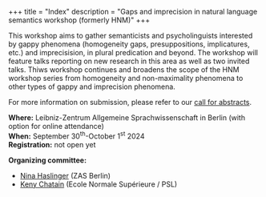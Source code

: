 +++
title = "Index"
description = "Gaps and imprecision in natural language semantics workshop (formerly HNM)"
+++



This workshop aims to gather semanticists and psycholinguists interested by gappy phenomena (homogeneity gaps, presuppositions, implicatures, etc.) and imprecisision, in plural predication and beyond. The workshop will feature talks reporting on new research in this area as well as two invited talks. Thiws workshop continues and broadens the scope of the HNM workshop series from homogeneity and non-maximality phenomena to other types of gappy and imprecision phenomena.

<!-- This workshop is supported by funding from . -->

For more information on submission, please refer to our [call for abstracts](/call).

**Where:** Leibniz-Zentrum Allgemeine Sprachwissenschaft in Berlin (with option for online attendance)  
**When:** September 30<sup>th</sup>-October 1<sup>st</sup> 2024  
**Registration:** not open yet


**Organizing committee:** 

  - [Nina Haslinger](https://wwwuser.gwdg.de/~haslinger/) (ZAS Berlin)
  - [Keny Chatain](https://kenyc.github.io/)              (Ecole Normale Supérieure / PSL)

